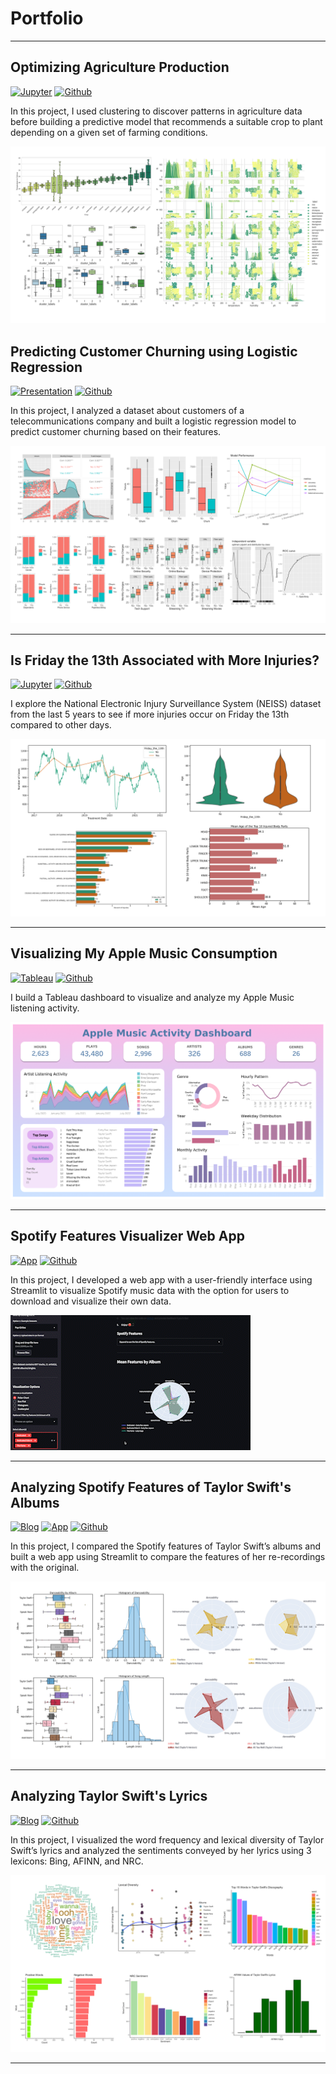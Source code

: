 # Portfolio

---
## Optimizing Agriculture Production 

[![Jupyter](https://img.shields.io/badge/Jupyter-View%20Notebook-F37626?logo=Jupyter)](https://github.com/johncarlomaula/agriculture-project/blob/main/agriculture.ipynb)
[![Github](https://img.shields.io/badge/Github-View%20on%20Github-green?logo=Github)](https://github.com/johncarlomaula/agriculture-project)

In this project, I used clustering to discover patterns in agriculture data before building a predictive model that recommends a suitable crop to plant depending on a given set of farming conditions. 

<img src="images/thumbnails/project7_thumbnail.png?raw=true"/>


## Predicting Customer Churning using Logistic Regression

[![Presentation](https://img.shields.io/badge/Presentation-View%20Slides-blue)](pdf/telco_churn.pdf)
[![Github](https://img.shields.io/badge/Github-View%20on%20Github-green?logo=Github)](https://github.com/johncarlomaula/telco-churn-project)

In this project, I analyzed a dataset about customers of a telecommunications company and built a logistic regression model to predict customer churning based on their features.

<img src="images/thumbnails/project5_thumbnail.png?raw=true"/>

---

## Is Friday the 13th Associated with More Injuries?

[![Jupyter](https://img.shields.io/badge/Jupyter-View%20Notebook-F37626?logo=Jupyter)](https://github.com/johncarlomaula/neiss-injury-project/blob/main/analysis.ipynb)
[![Github](https://img.shields.io/badge/Github-View%20on%20Github-green?logo=Github)](https://github.com/johncarlomaula/neiss-injury-project)

I explore the National Electronic Injury Surveillance System (NEISS) dataset from the last 5 years to see if more injuries occur on Friday the 13th compared to other days. 

<img src="images/thumbnails/project6_thumbnail.png?raw=true"/>

---

## Visualizing My Apple Music Consumption

[![Tableau](https://img.shields.io/badge/Tableau-View%20Dashboard-E97627?logo=Tableau)](https://public.tableau.com/views/AppleMusicActivityDashboard/DASH-TopSongs?:language=en-US&:display_count=n&:origin=viz_share_link)
[![Github](https://img.shields.io/badge/Github-View%20on%20Github-green?logo=Github)](https://github.com/johncarlomaula/apple-music-activity-project)

I build a Tableau dashboard to visualize and analyze my Apple Music listening activity. 

<img src="images/thumbnails/project4_thumbnail.png?raw=true"/>

---

## Spotify Features Visualizer Web App

[![App](https://img.shields.io/badge/App-Open%20App-blue)](https://johncarlomaula-spotify-features-visualizer-app-app-0l4de8.streamlitapp.com/)
[![Github](https://img.shields.io/badge/Github-View%20on%20Github-green?logo=Github)](https://github.com/johncarlomaula/spotify-features-visualizer-app)

In this project, I developed a web app with a user-friendly interface using Streamlit to visualize Spotify music data with the option for users to download and visualize their own data.

<img src="images/thumbnails/project3_thumbnail.gif?raw=true" class="center"/>

---

## Analyzing Spotify Features of Taylor Swift's Albums

[![Blog](https://img.shields.io/badge/Blog-View%20Blog-blue)](/project1_swift)
[![App](https://img.shields.io/badge/App-Open%20App-blue)](https://johncarlomaula-taylorswift-spotify-features-pr-swift-app-8j8zgx.streamlitapp.com/)
[![Github](https://img.shields.io/badge/Github-View%20on%20Github-green?logo=Github)](https://github.com/johncarlomaula/taylorswift-spotify-features-project)

In this project, I compared the Spotify features of Taylor Swift’s albums and built a web app using Streamlit to compare the features of her re-recordings with the original. 

<img src="images/thumbnails/project1_thumbnail.png?raw=true"/>

---

## Analyzing Taylor Swift's Lyrics

[![Blog](https://img.shields.io/badge/Blog-View%20Blog-blue)](/project2_lyrics)
[![Github](https://img.shields.io/badge/Github-View%20on%20Github-green?logo=Github)](https://github.com/johncarlomaula/taylorswift-lyrics-project)

In this project, I visualized the word frequency and lexical diversity of Taylor Swift’s lyrics and analyzed the sentiments conveyed by her lyrics using 3 lexicons: Bing, AFINN, and NRC.

<img src="images/thumbnails/project2_thumbnail.png?raw=true"/>

---
